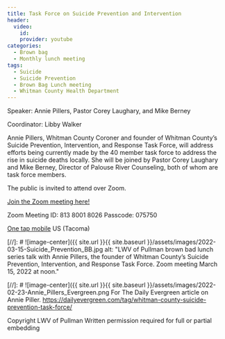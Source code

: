 ```yaml
---
title: Task Force on Suicide Prevention and Intervention
header:
  video:
    id:
    provider: youtube
categories:
  - Brown bag
  - Monthly lunch meeting
tags:
  - Suicide
  - Suicide Prevention
  - Brown Bag Lunch meeting
  - Whitman County Health Department
---
```


Speaker: Annie Pillers, Pastor Corey Laughary, and Mike Berney

Coordinator: Libby Walker

Annie Pillers, Whitman County Coroner and founder of Whitman County’s Suicide Prevention, Intervention, and Response Task Force, will address efforts being currently made by the 40 member task force to address the rise in suicide deaths locally.  She will be joined by Pastor Corey Laughary and Mike Berney, Director of Palouse River Counseling, both of whom are task force members.


The public is invited to attend over Zoom.

[Join the Zoom meeting here!](https://us02web.zoom.us/j/81380018026?pwd=V2ZQNlF5VytVTmFSdmlBVWRPYXVIUT09)

Zoom Meeting ID: 813 8001 8026  Passcode: 075750

[One tap mobile](tel:+12532158782,,81380018026#) US (Tacoma)

[//]: # ![image-center]({{ site.url }}{{ site.baseurl }}/assets/images/2022-03-15-Suicide_Prevention_BB.jpg
alt: "LWV of Pullman brown bad lunch series talk with Annie Pillers, the founder of Whitman County’s Suicide Prevention, Intervention, and Response Task Force. Zoom meeting March 15, 2022 at noon."

[//]: # ![image-center]({{ site.url }}{{ site.baseurl }}/assets/images/2022-02-23-Annie_Pillers_Evergreen.png
For The Daily Evergreen article on Annie Piller.
https://dailyevergreen.com/tag/whitman-county-suicide-prevention-task-force/


Copyright LWV of Pullman
Written permission required for full or partial embedding

<!---change the title to whatever you want the post to be titled
change the ID out to the end of the youtube link https://youtu.be/r61ARK4Qv9c -->
